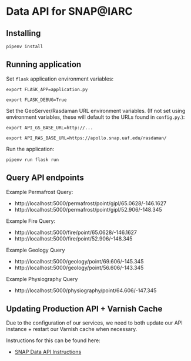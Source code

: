 # Data API for SNAP@IARC

## Installing

`pipenv install`

## Running application

Set `flask` application environment variables:

`export FLASK_APP=application.py`

`export FLASK_DEBUG=True`

Set the GeoServer/Rasdaman URL environment variables. (If not set using environment variables, these will default to the URLs found in `config.py`.):

`export API_GS_BASE_URL=http://...`

`export API_RAS_BASE_URL=https://apollo.snap.uaf.edu/rasdaman/`

Run the application:

`pipenv run flask run`

## Query API endpoints

Example Permafrost Query:

- http://localhost:5000/permafrost/point/gipl/65.0628/-146.1627
- http://localhost:5000/permafrost/point/gipl/52.906/-148.345

Example Fire Query:

- http://localhost:5000/fire/point/65.0628/-146.1627
- http://localhost:5000/fire/point/52.906/-148.345

Example Geology Query

- http://localhost:5000/geology/point/69.606/-145.345
- http://localhost:5000/geology/point/56.606/-143.345

Example Physiography Query

- http://localhost:5000/physiography/point/64.606/-147.345

## Updating Production API + Varnish Cache

Due to the configuration of our services, we need to both update
our API instance + restart our Varnish cache when necessary.

Instructions for this can be found here:

- [SNAP Data API Instructions](https://docs.google.com/document/d/1Z31-mkDE0skITOuOOMBQwuO2I8jUDuApm7VX-A9v1LA/edit?usp=sharing)
